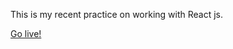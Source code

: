 This is my recent practice on working with React js.

[Go live!](https://bookstore-app-react.vercel.app/)